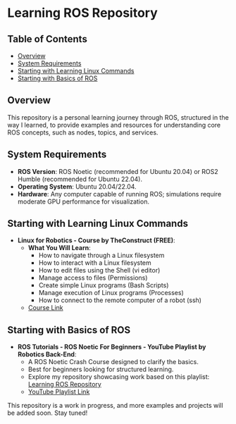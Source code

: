 # Learning ROS Repository

## Table of Contents
- [Overview](#overview)
- [System Requirements](#system-requirements)
- [Starting with Learning Linux Commands](#starting-with-learning-linux-commands)
- [Starting with Basics of ROS](#starting-with-basics-of-ros)

## Overview
This repository is a personal learning journey through ROS, structured in the way I learned, to provide examples and resources for understanding core ROS concepts, such as nodes, topics, and services.

## System Requirements
- **ROS Version**: ROS Noetic (recommended for Ubuntu 20.04) or ROS2 Humble (recommended for Ubuntu 22.04).
- **Operating System**: Ubuntu 20.04/22.04.
- **Hardware**: Any computer capable of running ROS; simulations require moderate GPU performance for visualization.

## Starting with Learning Linux Commands
- **Linux for Robotics - Course by TheConstruct (FREE)**:
    - **What You Will Learn**: <br>
        - How to navigate through a Linux filesystem<br>
        - How to interact with a Linux filesystem<br>
        - How to edit files using the Shell (vi editor)<br>
        - Manage access to files (Permissions)<br>
        - Create simple Linux programs (Bash Scripts)<br>
        - Manage execution of Linux programs (Processes)<br>
        - How to connect to the remote computer of a robot (ssh)<br>
    - [Course Link](https://app.theconstruct.ai/Course/40)

## Starting with Basics of ROS
- **ROS Tutorials - ROS Noetic For Beginners - YouTube Playlist by Robotics Back-End**:
    - A ROS Noetic Crash Course designed to clarify the basics.
    - Best for beginners looking for structured learning.
    - Explore my repository showcasing work based on this playlist:
      [Learning ROS Repository](https://github.com/your-username/Learning_ROS)
    - [YouTube Playlist Link](https://www.youtube.com/playlist?list=PLLSegLrePWgIbIrA4iehUQ-impvIXdd9Q)


This repository is a work in progress, and more examples and projects will be added soon. Stay tuned!

